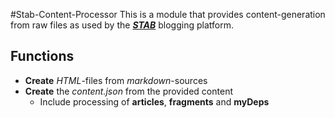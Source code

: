 #Stab-Content-Processor
This is a module that provides content-generation from raw files as used by the [***STAB***](https://github.com/MrShoenel/stab) blogging platform.

## Functions
* **Create** *HTML*-files from *markdown*-sources
* **Create** the *content.json* from the provided content
	* Include processing of **articles**, **fragments** and **myDeps**
 